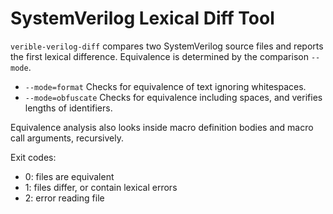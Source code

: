 # SystemVerilog Lexical Diff Tool

<!--*
freshness: { owner: 'fangism' reviewed: '2020-10-04' }
*-->

`verible-verilog-diff` compares two SystemVerilog source files and reports the first
lexical difference. Equivalence is determined by the comparison `--mode`.

*   `--mode=format` Checks for equivalence of text ignoring whitespaces.
*   `--mode=obfuscate` Checks for equivalence including spaces, and verifies
    lengths of identifiers.

Equivalence analysis also looks inside macro definition bodies and macro call
arguments, recursively.

Exit codes:

*   0: files are equivalent
*   1: files differ, or contain lexical errors
*   2: error reading file
